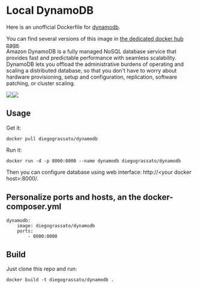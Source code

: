 # Local DynamoDB
Here is an unofficial Dockerfile for [dynamodb][dynamodb].

You can find several versions of this image in [the dedicated docker hub page][dockerhubpage].  
Amazon DynamoDB is a fully managed NoSQL database service that provides fast and predictable performance with seamless scalability. DynamoDB lets you offload the administrative burdens of operating and scaling a distributed database, so that you don't have to worry about hardware provisioning, setup and configuration, replication, software patching, or cluster scaling.

[![](https://images.microbadger.com/badges/version/diegograssato/dynamodb.svg)](https://microbadger.com/images/diegograssato/dynamodb "Get your own version badge on microbadger.com")[![](https://images.microbadger.com/badges/image/diegograssato/dynamodb.svg)](https://microbadger.com/images/diegograssato/dynamodb "Get your own image badge on microbadger.com")

## Usage

Get it:

    docker pull diegograssato/dynamodb

Run it:

    docker run -d -p 8000:8000 --name dynamodb diegograssato/dynamodb

Then you can configure database using web interface: http://\<your docker host\>:8000/.

## Personalize ports and hosts, an the docker-composer.yml

    dynamodb:
        image: diegograssato/dynamodb
        ports:
            - 8000:8000

## Build

Just clone this repo and run:

    docker build -t diegograssato/dynamodb .


  [dynamodb]: http://docs.aws.amazon.com/amazondynamodb/latest/developerguide/Introduction.html "What Is Amazon DynamoDB?"
  [dockerhubpage]: https://hub.docker.com/r/diegograssato/dynamodb/ "DynamoDB docker hub page"

